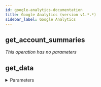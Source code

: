 ```yaml
---
id: google-analytics-documentation
title: Google Analytics (version v1.*.*)
sidebar_label: Google Analytics
---
```


## get_account_summaries



*This operation has no parameters*

## get_data



<details><summary>Parameters</summary>

#### end-date (required)

End date for fetching Analytics data. Request can specify an end date formatted as YYYY-MM-DD, or as a relative date (e.g., today, yesterday, or NdaysAgo where N is a positive integer). 

**Type:** string

#### ids (required)

The unique table ID of the form ga:XXXX, where XXXX is the Analytics view (profile) ID for which the query will retrieve the data. 

**Type:** string

#### metrics (required)

A list of comma-separated metrics, such as ga:sessions,ga:bounces. 

**Type:** string

#### start-date (required)

Start date for fetching Analytics data. Requests can specify a start date formatted as YYYY-MM-DD, or as a relative date (e.g., today, yesterday, or NdaysAgo where N is a positive integer). 

**Type:** string

#### access_token

One possible way to provide an OAuth 2.0 token.

**Type:** string

#### callback

Name of the JavaScript callback function that handles the response. Used in JavaScript JSON-P requests.

**Type:** string

#### dimensions

A list of comma-separated dimensions for your Analytics data, such as ga:browser,ga:city. 

**Type:** string

#### fields

Selector specifying a subset of fields to include in the response. 

**Type:** string

#### filters

Dimension or metric filters that restrict the data returned for your request. 

**Type:** string

#### include-empty-rows

Defaults to true; if set to false, rows where all metric values are zero will be omitted from the response. 

**Type:** boolean

#### key

Used for OAuth 1.0a authorization to specify your application to get quota. For example: key=AldefliuhSFADSfasdfasdfASdf.

**Type:** string

#### output

The desired output type for the Analytics data returned in the response. Acceptable values are json and dataTable. Default: json. 

**Type:** string

#### prettyPrint

Returns response with indentations and line breaks. Default false. 

**Type:** string

#### quotaUser

Alternative to userIp in cases when the user's IP address is unknown.

**Type:** string

#### samplingLevel

The desired sampling level. Allowed Values:  DEFAULT â Returns response with a sample size that balances speed and accuracy. FASTER â Returns a fast response with a smaller sample size. HIGHER_PRECISION â Returns a more accurate response using a large sample size, but this may result in the response being slower.  

**Type:** string

#### segment

Segments the data returned for your request. 

**Type:** string

#### sort

A list of comma-separated dimensions and metrics indicating the sorting order and sorting direction for the returned data. 

**Type:** string

#### userIp

Specifies IP address of the end user for whom the API call is being made. Used to cap usage per IP. 

**Type:** string

</details>

